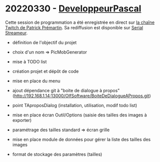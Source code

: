 # 20220330 - [DeveloppeurPascal](https://github.com/DeveloppeurPascal)

Cette session de programmation a été enregistrée en direct sur [la chaîne Twitch de Patrick Prémartin](https://www.twitch.tv/patrickpremartin). Sa rediffusion est disponible sur [Serial Streameur](https://serialstreameur.fr/lancement-du-projet-pic-mob-generator.html).

* définition de l'objectif du projet
* choix d'un nom => PicMobGenerator
* mise à TODO list
* création projet et dépôt de code
* mise en place du menu
* ajout dépendance git à "boite de dialogue à propos" (http://192.168.1.14:13000/OlfSoftware/BoiteDeDialogueAPropos.git)

* point TAproposDialog (installation, utilisation, modif todo list)

* mise en place écran Outil/Options (saisie des tailles des images à exporter)
* paramétrage des tailles standard => écran grille

* mise en place module de données pour gérer la liste des tailles des images
* format de stockage des paramètres (tailles)
